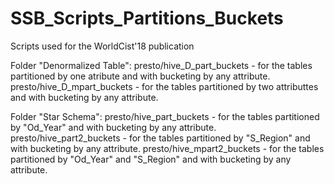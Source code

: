 # SSB_Scripts_Partitions_Buckets
Scripts used for the WorldCist'18 publication

Folder "Denormalized Table": 
  presto/hive_D_part_buckets - for the tables partitioned by one atribute and with bucketing by any attribute.
  presto/hive_D_mpart_buckets - for the tables partitioned by two attributtes and with bucketing by any attribute.
  
Folder "Star Schema":
  presto/hive_part_buckets - for the tables partitioned by "Od_Year" and with bucketing by any attribute.
  presto/hive_part2_buckets - for the tables partitioned by "S_Region" and with bucketing by any attribute.
  presto/hive_mpart2_buckets - for the tables partitioned by "Od_Year" and "S_Region" and with bucketing by any attribute.
